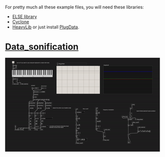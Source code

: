 For pretty much all these example files, you will need these libraries:
  + [ELSE library](https://github.com/porres/pd-else)  
  + [Cyclone](https://github.com/porres/pd-cyclone)
  + [HeavyLib](https://github.com/Wasted-Audio/heavylib)
or just install [PlugData](https://plugdata.org/).

# [Data_sonification](data_sonification)

![screengrab of puredata patch in plugdata](data_sonification/plugdata.gif)
